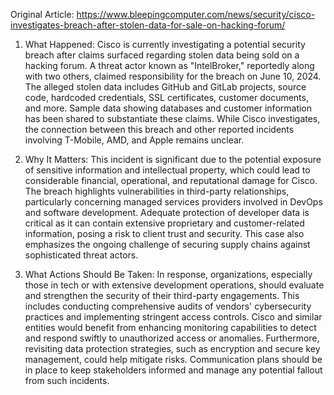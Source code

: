 Original Article: https://www.bleepingcomputer.com/news/security/cisco-investigates-breach-after-stolen-data-for-sale-on-hacking-forum/

1) What Happened: Cisco is currently investigating a potential security breach after claims surfaced regarding stolen data being sold on a hacking forum. A threat actor known as "IntelBroker," reportedly along with two others, claimed responsibility for the breach on June 10, 2024. The alleged stolen data includes GitHub and GitLab projects, source code, hardcoded credentials, SSL certificates, customer documents, and more. Sample data showing databases and customer information has been shared to substantiate these claims. While Cisco investigates, the connection between this breach and other reported incidents involving T-Mobile, AMD, and Apple remains unclear.

2) Why It Matters: This incident is significant due to the potential exposure of sensitive information and intellectual property, which could lead to considerable financial, operational, and reputational damage for Cisco. The breach highlights vulnerabilities in third-party relationships, particularly concerning managed services providers involved in DevOps and software development. Adequate protection of developer data is critical as it can contain extensive proprietary and customer-related information, posing a risk to client trust and security. This case also emphasizes the ongoing challenge of securing supply chains against sophisticated threat actors.

3) What Actions Should Be Taken:
In response, organizations, especially those in tech or with extensive development operations, should evaluate and strengthen the security of their third-party engagements. This includes conducting comprehensive audits of vendors' cybersecurity practices and implementing stringent access controls. Cisco and similar entities would benefit from enhancing monitoring capabilities to detect and respond swiftly to unauthorized access or anomalies. Furthermore, revisiting data protection strategies, such as encryption and secure key management, could help mitigate risks. Communication plans should be in place to keep stakeholders informed and manage any potential fallout from such incidents.